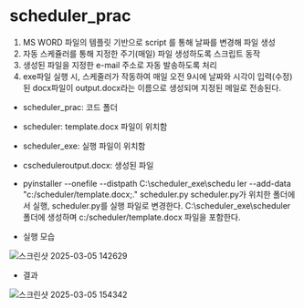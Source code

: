 # scheduler_prac

1. MS WORD 파일의 템플릿 기반으로 script 를 통해 날짜를 변경해 파일 생성
2. 자동 스케쥴러를 통해 지정한 주기(매일) 파일 생성하도록 스크립트 동작
3. 생성된 파일을 지정한 e-mail 주소로 자동 발송하도록 처리
4. exe파일 실행 시, 스케줄러가 작동하여 매일 오전 9시에 날짜와 시각이 입력(수정)된 docx파일이 output.docx라는 이름으로 생성되며 지정된 메일로 전송된다.


- scheduler_prac: 코드 폴더
- scheduler: template.docx 파일이 위치함
- scheduler_exe: 실행 파일이 위치함
- cscheduleroutput.docx: 생성된 파일


- pyinstaller --onefile --distpath C:\scheduler_exe\schedu
ler --add-data "c:/scheduler/template.docx;." scheduler.py
scheduler.py가 위치한 폴더에서 실행, scheduler.py를 실행 파일로 변경한다. C:\scheduler_exe\scheduler 폴더에 생성하며 c:/scheduler/template.docx 파일을 포함한다.



- 실행 모습
  
![스크린샷 2025-03-05 142629](https://github.com/user-attachments/assets/77a98e5a-02e9-4794-8d12-673fa90a420d)
- 결과
  
![스크린샷 2025-03-05 154342](https://github.com/user-attachments/assets/1df1f91e-c0ad-444e-a454-58bddd1ecfed)
